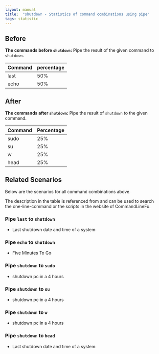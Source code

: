 ```yaml
---
layout: manual
title:  "shutdown - Statistics of command combinations using pipe"
tags: statistic
---
```


## Before

__The commands before `shutdown`:__ Pipe the result of the given command to `shutdown`.

| Command | percentage |
|--------|--------|
| last | 50% |
| echo | 50% |



## After

__The commands after `shutdown`:__ Pipe the result of `shutdown` to the given command.

| Command | Percentage | 
|-------|--------|
| sudo | 25% |
| su | 25% |
| w | 25% |
| head | 25% |



## Related Scenarios

Below are the scenarios for all command combinations above.

The description in the table is referenced from and can be used to search the one-line-command or the scripts in the website of CommandLineFu.


### Pipe `last` to `shutdown`

- Last shutdown date and time of a system

            
### Pipe `echo` to `shutdown`

- Five Minutes To Go

            


### Pipe `shutdown` to `sudo`

- shutdown pc in a 4 hours

            
### Pipe `shutdown` to `su`

- shutdown pc in a 4 hours

            
### Pipe `shutdown` to `w`

- shutdown pc in a 4 hours

            
### Pipe `shutdown` to `head`

- Last shutdown date and time of a system

            
